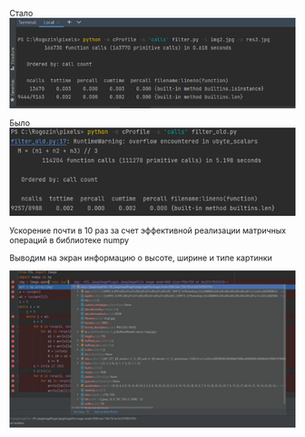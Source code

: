 Стало
![img.png](img.png)

Было
![img_1.png](img_1.png)

Ускорение почти в 10 раз за счет 
эффективной реализации матричных операций в библиотеке numpy

Выводим на экран информацию о высоте, ширине и типе картинки

![screen_1.jpg](screen_1.jpg)
